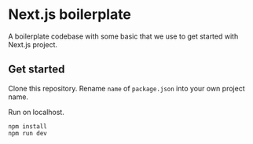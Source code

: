 # Next.js boilerplate
A boilerplate codebase with some basic that we use to get started with Next.js project.

## Get started
Clone this repository.
Rename `name` of `package.json` into your own project name.

Run on localhost.
```
npm install
npm run dev
```
